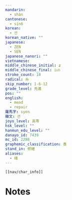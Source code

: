 ```yaml
---
mandarin:
  - shàn
cantonese:
  - sin6
korean:
  - 선
korean_native: ""
japanese:
  - ZEN
  - SEN
japanese_nanori: ""
vietnamese:
middle_chinese_initial: ʑ
middle_chinese_final: iᴇn
stroke_count: 18
radical: 糸
skip_number: 1-6-12
grade_level: 先進
pos: ""
english:
  - mend
  - repair
羅馬字: syen
韓文: 션
joyo_level: 高等
hsk_level: ""
hanmun_edu_level: ""
danayo_id: 7439
mc_id: 2288
graphemic_classification: 善
stand_in: 修繕
aliases:
  - 缮
---
```

```meta-bind-embed
[[nav/char_info]]
```

# Notes
